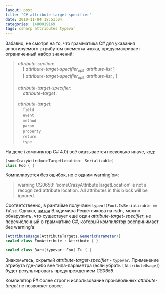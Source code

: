 ```yaml
---
layout: post
title: "С# attribute-target-specifier"
date: 2010-11-04 18:51:04
categories: 1480019169
tags: csharp attributes typevar
---
```

Забавно, не смотря на то, что грамматика C# для указания аннотируемого атрибутом элемента языка, предусматривает ограниченный набор значений:

> *attribute-section:*<br/>
>     [ *attribute-target-specifier<sub>opt</sub>  attribute-list* ]<br/>
>     [ *attribute-target-specifier<sub>opt</sub>  attribute-list ,* ]<br/>
> <br/>
> *attribute-target-specifier:*<br/>
>     *attribute-target :*<br/>
> <br/>
> *attribute-target:*<br/>
>     `field`<br/>
>     `event`<br/>
>     `method`<br/>
>     `param`<br/>
>     `property`<br/>
>     `return`<br/>
>     `type`

На деле (компилятор С# 4.0) всё оказывается несколько иначе, код:

```c#
[someCrazyAttributeTargetLocation: Serializable]
class Foo { }
```

Компилируется без ошибок, но с одним warning’ом:

> warning CS0658: ‘someCrazyAttributeTargetLocation’ is not a recognized attribute location. All attributes in this block will be ignored.

Соответственно, в рантайме получаем `typeof(Foo).IsSerializable == false`. Однако, [читая](http://rsdn.ru/forum/dotnet/4024505.aspx) Владимира Решетникова на rsdn, можно обнаружить, что существует ещё один *attribute-target-specifier*, не перечисленный в грамматике C#, который компилятор воспринимает без warning’а:

```c#
[AttributeUsage(AttributeTargets.GenericParameter)]
sealed class FooAttribute : Attribute { }

sealed class Bar<[typevar: Foo] T> { }

```

Знакомьтесь, скрытый *attribute-target-specifier* - `typevar`. Применение атрибута где-либо вне типа-параметра (если убрать `[AttributeUsage]`) будет результировать предупреждением *CS0658*.

Компилятор F# более строг и использование произвольных *attribute-target* не позволяет вовсе.